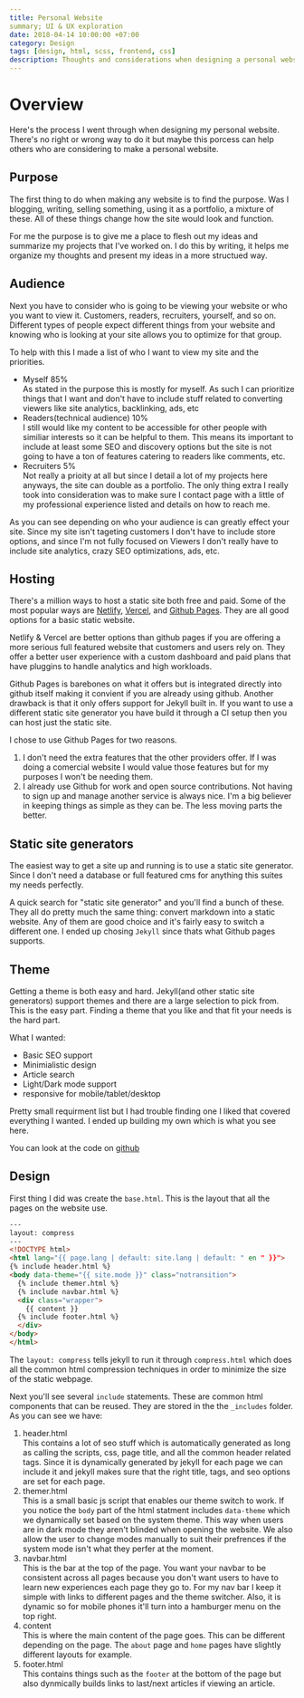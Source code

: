 ```yaml
---
title: Personal Website
summary; UI & UX exploration
date: 2018-04-14 10:00:00 +07:00
category: Design
tags: [design, html, scss, frontend, css]
description: Thoughts and considerations when designing a personal website from UI and UX to the technical implementation.
---
```

# Overview
Here's the process I went through when designing my personal website. There's no right or wrong way to do it but maybe this porcess can help others who are considering to make a personal website.

## Purpose
The first thing to do when making any website is to find the purpose. Was I blogging, writing, selling something, using it as a portfolio, a mixture of these. All of these things change how the site would look and function.

For me the purpose is to give me a place to flesh out my ideas and summarize my projects that I've worked on. I do this by writing, it helps me organize my thoughts and present my ideas in a more structued way.

## Audience 
Next you have to consider who is going to be viewing your website or who you want to view it. Customers, readers, recruiters, yourself, and so on. Different types of people expect different things from your website and knowing who is looking at your site allows you to optimize for that group.

To help with this I made a list of who I want to view my site and the priorities.
- Myself 85%   
As stated in the purpose this is mostly for myself. As such I can prioritize things that I want and don't have to include stuff related to converting viewers like site analytics, backlinking, ads, etc
- Readers(technical audience) 10%    
I still would like my content to be accessible for other people with similiar interests so it can be helpful to them. This means its important to include at least some SEO and discovery options but the site is not going to have a ton of features catering to readers like comments, etc.
- Recruiters 5%   
Not really a prioity at all but since I detail a lot of my projects here anyways, the site can double as a portfolio. The only thing extra I really took into consideration was to make sure I contact page with a little of my professional experience listed and details on how to reach me.

As you can see depending on who your audience is can greatly effect your site. Since my site isn't tageting customers I don't have to include store options, and since I'm not fully focused on Viewers I don't really have to include site analytics, crazy SEO optimizations, ads, etc. 

## Hosting
There's a million ways to host a static site both free and paid. Some of the most popular ways are [Netlify](https://netlify.com), [Vercel](https://vercel.com), and [Github Pages](https://pages.github.com). They are all good options for a basic static website. 

Netlify & Vercel are better options than github pages if you are offering a more serious full featured website that customers and users rely on. They offer a better user experience with a custom dashboard and paid plans that have pluggins to handle analytics and high workloads. 

Github Pages is barebones on what it offers but is integrated directly into github itself making it convient if you are already using github. Another drawback is that it only offers support for Jekyll built in. If you want to use a different static site generator you have build it through a CI setup then you can host just the static site.

I chose to use Github Pages for two reasons. 
1. I don't need the extra features that the other providers offer. If I was doing a comercial website I would value those features but for my purposes I won't be needing them.
2. I already use Github for work and open source contributions. Not having to sign up and manage another service is always nice. I'm a big believer in keeping things as simple as they can be. The less moving parts the better.

## Static site generators
The easiest way to get a site up and running is to use a static site generator. Since I don't need a database or full featured cms for anything this suites my needs perfectly. 

A quick search for "static site generator" and you'll find a bunch of these. They all do pretty much the same thing: convert markdown into a static website. Any of them are good choice and it's fairly easy to switch a different one.  I ended up chosing `Jekyll` since thats what Github pages supports.

## Theme
Getting a theme is both easy and hard. Jekyll(and other static site generators) support themes and there are a large selection to pick from. This is the easy part. Finding a theme that you like and that fit your needs is the hard part.

What I wanted:
- Basic SEO support
- Minimialistic design
- Article search
- Light/Dark mode support
- responsive for mobile/tablet/desktop

Pretty small requirment list but I had trouble finding one I liked that covered everything I wanted. I ended up building my own which is what you see here. 

You can look at the code on [github](https://github.com/dallasc/dallasc.github.io)

## Design
First thing I did was create the `base.html`. This is the layout that all the pages on the website use. 
```html
---
layout: compress
---
<!DOCTYPE html>
<html lang="{{ page.lang | default: site.lang | default: " en " }}">
{% include header.html %}
<body data-theme="{{ site.mode }}" class="notransition">
  {% include themer.html %}
  {% include navbar.html %}
  <div class="wrapper">
    {{ content }}
  {% include footer.html %}
  </div>
</body>
</html>
```
The `layout: compress` tells jekyll to run it through `compress.html` which does all the common html compression techniques in order to minimize the size of the static webpage. 

Next you'll see several `include` statements. These are common html components that can be reused. They are stored in the the `_includes` folder. As you can see we have:
1. header.html   
This contains a lot of seo stuff which is automatically generated as long as calling the scripts, css, page title, and all the common header related tags. Since it is dynamically generated by jekyll for each page we can include it and jekyll makes sure that the right title, tags, and seo options are set for each page.
2. themer.html   
This is a small basic js script that enables our theme switch to work. If you notice the `body` part of the html statment includes `data-theme` which we dynamically set based on the system theme. This way when users are in dark mode they aren't blinded when opening the website. We also allow the user to change modes manually to suit their prefrences if the system mode isn't what they perfer at the moment.
3. navbar.html   
This is the bar at the top of the page. You want your navbar to be consistent across all pages because you don't want users to have to learn new experiences each page they go to. For my nav bar I keep it simple with links to different pages and the theme switcher. Also, it is dynamic so for mobile phones it'll turn into a hamburger menu on the top right.
4. content   
This is where the main content of the page goes. This can be different depending on the page. The `about` page and `home` pages have slightly different layouts for example.
5. footer.html   
This contains things such as the `footer` at the bottom of the page but also dynmically builds links to last/next articles if viewing an article.


